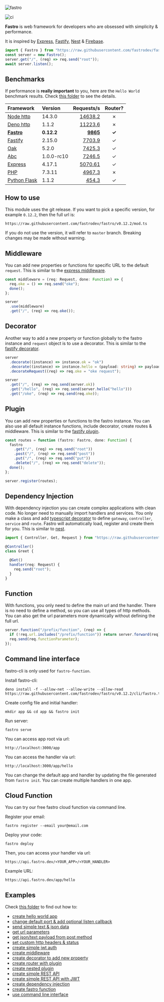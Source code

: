 ![fastro][logo]

![ci][ci]

**Fastro** is web framework for developers who are obsessed with simplicity & performance.

It is inspired by [Express](https://expressjs.com/), [Fastify](https://www.fastify.io/), [Nest](https://nestjs.com/) & [Firebase](https://firebase.google.com/).

```ts
import { Fastro } from "https://raw.githubusercontent.com/fastrodev/fastro/v0.12.2/mod.ts";
const server = new Fastro();
server.get("/", (req) => req.send("root"));
await server.listen();
```

## Benchmarks
If performance is **really important** to you, here are the `Hello World` benchmark results. Check [this folder](https://github.com/fastrodev/fastro/tree/master/benchmarks) to see the details.

| Framework | Version | Requests/s | Router? |
| :-- | :-- | --: | :--: |
| [Node http](https://github.com/fastrodev/fastro/blob/master/benchmarks/node_http.js) | 14.3.0 | [14638.2](https://github.com/fastrodev/fastro/blob/master/benchmarks/benchmark_node.json) | &#10007; | 
| [Deno http](https://github.com/fastrodev/fastro/blob/master/benchmarks/deno_http.ts) | 1.1.2 | [11223.6](https://github.com/fastrodev/fastro/blob/master/benchmarks/benchmark_deno.json) | &#10007; |
| [**Fastro**](https://github.com/fastrodev/fastro/blob/master/benchmarks/fastro.ts) | **0.12.2** | **[9865](https://github.com/fastrodev/fastro/blob/master/benchmarks/benchmark_fastro.json)**  | **&#10003;** |
| [Fastify](https://github.com/fastrodev/fastro/blob/master/benchmarks/fastify.js) | 2.15.0 |  [7703.9](https://github.com/fastrodev/fastro/blob/master/benchmarks/benchmark_fastify.json) | &#10003; |
| [Oak](https://github.com/fastrodev/fastro/blob/master/benchmarks/oak.ts) | 5.2.0 | [7425.3](https://github.com/fastrodev/fastro/blob/master/benchmarks/benchmark_oak.json) |  &#10003; |
| [Abc](https://github.com/fastrodev/fastro/blob/master/benchmarks/abc.ts) | 1.0.0-rc10 | [7246.5](https://github.com/fastrodev/fastro/blob/master/benchmarks/benchmark_abc.json) | &#10003; |
| [Express](https://github.com/fastrodev/fastro/blob/master/benchmarks/express.js) | 4.17.1 | [5070.61](https://github.com/fastrodev/fastro/blob/master/benchmarks/benchmark_express.json) | &#10003; |
| [PHP](https://github.com/fastrodev/fastro/blob/master/benchmarks/index.php) | 7.3.11 | [4967.3](https://github.com/fastrodev/fastro/blob/master/benchmarks/benchmark_php.json) |  &#10007; |
| [Python Flask](https://github.com/fastrodev/fastro/blob/master/benchmarks/flask_app.py) |  1.1.2 | [454.3](https://github.com/fastrodev/fastro/blob/master/benchmarks/benchmark_flask.json) | &#10003; |


## How to use

This module uses the git release. If you want to pick a specific version, for example `0.12.2`, then the full url is:

```
https://raw.githubusercontent.com/fastrodev/fastro/v0.12.2/mod.ts
```

If you do not use the version, it will refer to `master` branch. Breaking changes may be made without warning.

## Middleware

You can add new properties or functions for specific URL to the default `request`. This is similar to the [express middleware](https://expressjs.com/en/guide/writing-middleware.html).
```ts
const middleware = (req: Request, done: Function) => {
  req.oke = () => req.send("oke");
  done();
};

server
  .use(middleware)
  .get("/", (req) => req.oke());
```

## Decorator

Another way to add a new property or function globally to the fastro instance and `request` object is to use a decorator. This is similar to the [fastify decorator](https://www.fastify.io/docs/latest/Decorators/).
```ts
server
  .decorate((instance) => instance.ok = "ok")
  .decorate((instance) => instance.hello = (payload: string) => payload)
  .decorateRequest((req) => req.oke = "oke request");

server
  .get("/", (req) => req.send(server.ok))
  .get("/hello", (req) => req.send(server.hello("hello")))
  .get("/oke", (req) => req.send(req.oke));
```

## Plugin
You can add new properties or functions to the fastro instance. You can also use all default instance functions, include decorator, create routes & middleware. This is similar to the [fastify plugin](https://www.fastify.io/docs/latest/Plugins/).
```ts
const routes = function (fastro: Fastro, done: Function) {
  fastro
    .get("/", (req) => req.send("root"))
    .post("/", (req) => req.send("post"))
    .put("/", (req) => req.send("put"))
    .delete("/", (req) => req.send("delete"));
  done();
};

server.register(routes);

```

## Dependency Injection
With dependency injection you can create complex applications with clean code. No longer need to manually import handlers and services. You only make a class and add [typescript decorator](https://www.typescriptlang.org/docs/handbook/decorators.html) to define `gateway`, `controller`, `service`  and `route`. Fastro will automatically load, register and create them for you. This is similar to [nest](https://nestjs.com/).

```ts
import { Controller, Get, Request } from "https://raw.githubusercontent.com/fastrodev/fastro/v0.12.2/mod.ts";

@Controller()
class Greet {

  @Get()
  handler(req: Request) {
    req.send("root");
  }
}
```

## Function
With functions, you only need to define the main url and the handler. There is no need to define a method, so you can use all types of http methods. You can also get the url parameters more dynamically without defining the full url.
```ts
server.function("/prefix/function", (req) => {
  if (!req.url.includes("/prefix/function")) return server.forward(req);
  req.send(req.functionParameter);
});

```

## Command line interface
fastro-cli is only used for `fastro-function`.

Install fastro-cli:
```
deno install -f --allow-net --allow-write --allow-read https://raw.githubusercontent.com/fastrodev/fastro/v0.12.2/cli/fastro.ts
```
Create config file and initial handler:
```
mkdir app && cd app && fastro init
```
Run server:
```
fastro serve
```
You can access app root via url:
```
http://localhost:3000/app
```

You can access the handler via url:
```
http://localhost:3000/app/hello
```
You can change the default app and handler by updating the file generated from `fastro init`. You can create multiple handlers in one app.

## Cloud Function

You can try our free fastro cloud function via command line.

Register your email:
```
fastro register --email your@email.com
```

Deploy your code:
```
fastro deploy
```

Then, you can access your handler via url:
```
https://api.fastro.dev/<YOUR_APP>/<YOUR_HANDLER>
```

Example URL:
```
https://api.fastro.dev/app/hello
```

## Examples

Check [this folder](https://github.com/fastrodev/fastro/tree/master/examples) to find out how to:
- [create hello world app](https://github.com/fastrodev/fastro/blob/master/examples/hello.ts)
- [change default port & add optional listen callback](https://github.com/fastrodev/fastro/blob/master/examples/main.ts#L34)
- [send simple text & json data](https://github.com/fastrodev/fastro/blob/master/examples/main.ts#L5)
- [get url parameters](https://github.com/fastrodev/fastro/blob/master/examples/main.ts#L20)
- [get json/text payload from post method](https://github.com/fastrodev/fastro/blob/master/examples/main.ts#L30)
- [set custom http headers & status](https://github.com/fastrodev/fastro/blob/master/examples/main.ts#L9)
- [create simple jwt auth](https://github.com/fastrodev/fastro/blob/master/examples/simple_jwt_auth.ts)
- [create middleware](https://github.com/fastrodev/fastro/blob/master/examples/middleware.ts)
- [create decorator to add new property](https://github.com/fastrodev/fastro/blob/master/examples/decorate.ts)
- [create router with plugin](https://github.com/fastrodev/fastro/blob/master/examples/plugin.ts)
- [create nested plugin](https://github.com/fastrodev/fastro/blob/master/examples/nested_plugin.ts)
- [create simple REST API](https://github.com/fastrodev/fastro/blob/master/examples/crud_postgres.ts)
- [create simple REST API with JWT](https://github.com/fastrodev/fastro/blob/master/examples/rest_api_jwt)
- [create dependency injection](https://github.com/fastrodev/fastro/blob/master/examples/di)
- [create fastro function](https://github.com/fastrodev/fastro/blob/master/examples/function.ts)
- [use command line interface](https://github.com/fastrodev/fastro/blob/master/examples/app)

[logo]: https://repository-images.githubusercontent.com/264308713/41a89380-bae7-11ea-8f5f-31e6cfe5ad53 "Fastro"
[ci]: https://github.com/fastrodev/fastro/workflows/ci/badge.svg "ci"
